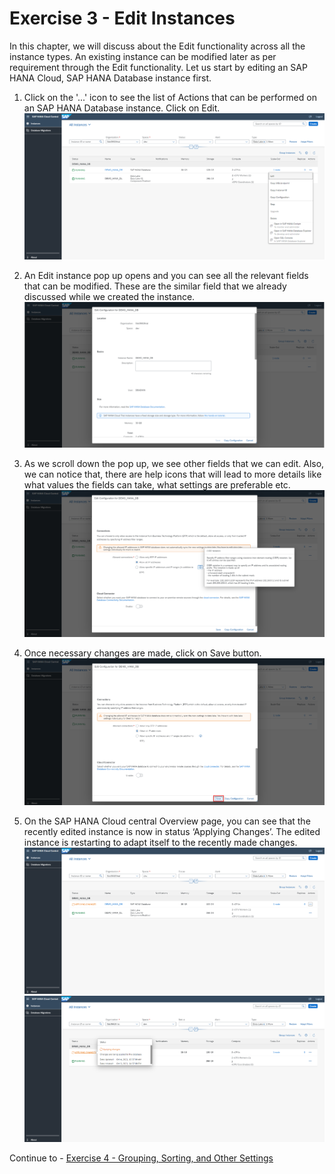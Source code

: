 # Exercise 3 - Edit Instances

In this chapter, we will discuss about the Edit functionality across all the instance types. An existing instance can be modified later as per requirement through the Edit functionality. Let us start by editing an SAP HANA Cloud, SAP HANA Database instance first.

1. Click on the '...' icon to see the list of Actions that can be performed on an SAP HANA Database instance. Click on Edit.
    <kbd>
    ![](./images_new/1.png)
    </kbd>
    
2. An Edit instance pop up opens and you can see all the relevant fields that can be modified. These are the similar field that we already discussed while we created the instance.
    <kbd>
    ![](./images_new/2.png)
    </kbd>
    
3. As we scroll down the pop up, we see other fields that we can edit. Also, we can notice that, there are help icons that will lead to more details like what values the fields can take, what settings are preferable etc.
    <kbd>
    ![](./images_new/3.png)
    </kbd>
    
4. Once necessary changes are made, click on Save button.
    <kbd>
    ![](./images_new/4.png)
    </kbd>
    
5. On the SAP HANA Cloud central Overview page, you can see that the recently edited instance is now in status ‘Applying Changes’. The edited instance is restarting to adapt itself to the recently made changes.
    <kbd>
    ![](./images_new/5.png)
    </kbd>
    <kbd>
    ![](./images_new/6.png)
    </kbd>

Continue to - [Exercise 4 - Grouping, Sorting, and Other Settings ](../ex_4/README.md)
